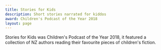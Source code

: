```yaml
---
title: Stories for Kids
description: Short stories narrated for kiddos
award: Children's Podcast of the Year 2018
layout: page
---
```

Stories for Kids was Children's Podcast of the Year 2018, it featured a collection of NZ authors reading their favourite pieces of children's fiction.

